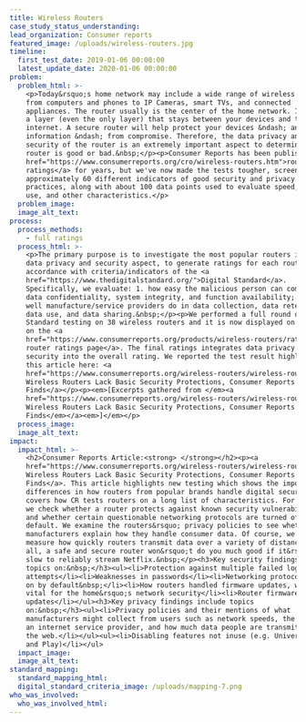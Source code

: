 ```yaml
---
title: Wireless Routers
case_study_status_understanding:
lead_organization: Consumer reports
featured_image: /uploads/wireless-routers.jpg
timeline:
  first_test_date: 2019-01-06 00:00:00
  latest_update_date: 2020-01-06 00:00:00
problem:
  problem_html: >-
    <p>Today&rsquo;s home network may include a wide range of wireless devices,
    from computers and phones to IP Cameras, smart TVs, and connected
    appliances. The router usually is the center of the home network. It&rsquo;s
    a layer (even the only layer) that stays between your devices and the
    internet. A secure router will help protect your devices &ndash; and your
    information &ndash; from compromise. Therefore, the data privacy and
    security of the router is an extremely important aspect to determine if a
    router is good or bad.&nbsp;</p><p>Consumer Reports has been publishing <a
    href="https://www.consumerreports.org/cro/wireless-routers.htm">router
    ratings</a> for years, but we've now made the tests tougher, screening for
    approximately 60 different indicators of good security and privacy
    practices, along with about 100 data points used to evaluate speed, ease of
    use, and other characteristics.</p>
  problem_image:
  image_alt_text:
process:
  process_methods:
    - full ratings
  process_html: >-
    <p>The primary purpose is to investigate the most popular routers in the
    data privacy and security aspect, to generate ratings for each router in
    accordance with criteria/indicators of the <a
    href="https://www.thedigitalstandard.org/">Digital Standard</a>.
    Specifically, we evaluate: 1. how easy the malicious person can compromise
    data confidentiality, system integrity, and function availability; 2. how
    well manufacture/service providers do in data collection, data retention,
    data use, and data sharing.&nbsp;</p><p>We performed a full round of Digital
    Standard testing on 38 wireless routers and it is now displayed on our site
    on the <a
    href="https://www.consumerreports.org/products/wireless-routers/ratings-overview/">wireless
    router ratings page</a>. The final ratings integrates data privacy and data
    security into the overall rating. We reported the test result highlights in
    this article here: <a
    href="https://www.consumerreports.org/wireless-routers/wireless-routers-lack-basic-security-protections/">Many
    Wireless Routers Lack Basic Security Protections, Consumer Reports' Testing
    Finds</a></p><p><em>[Excerpts gathered from </em><a
    href="https://www.consumerreports.org/wireless-routers/wireless-routers-lack-basic-security-protections/"><em>Many
    Wireless Routers Lack Basic Security Protections, Consumer Reports' Testing
    Finds</em></a><em>]</em></p>
  process_image:
  image_alt_text:
impact:
  impact_html: >-
    <h2>Consumer Reports Article:<strong> </strong></h2><p><a
    href="https://www.consumerreports.org/wireless-routers/wireless-routers-lack-basic-security-protections/">Many
    Wireless Routers Lack Basic Security Protections, Consumer Reports' Testing
    Finds</a>. This article highlights new testing which shows the important
    differences in how routers from popular brands handle digital security. It
    covers how CR tests routers on a long list of characteristics. For instance,
    we check whether a router protects against known security vulnerabilities
    and whether certain questionable networking protocols are turned off by
    default. We examine the routers&rsquo; privacy policies to see whether
    manufacturers explain how they handle consumer data. Of course, we also
    measure how quickly routers transmit data over a variety of distances. After
    all, a safe and secure router won&rsquo;t do you much good if it&rsquo;s too
    slow to reliably stream Netflix.&nbsp;</p><h3>Key security findings includes
    topics on:&nbsp;</h3><ul><li>Protection against multiple failed login
    attempts</li><li>Weaknesses in passwords</li><li>Networking protocols turned
    on by default&nbsp;</li><li>How routers handled firmware updates, which are
    vital for the home&rsquo;s network security</li><li>Router firmware
    updates</li></ul><h3>Key privacy findings include topics
    on:&nbsp;</h3><ul><li>Privacy policies and their mentions of what
    manufacturers might collect from users such as network speeds, the name of
    an internet service provider, and how much data people are transmitting to
    the web.</li></ul><ul><li>Disabling features not inuse (e.g. Universal Plug
    and Play)</li></ul>
  impact_image:
  image_alt_text:
standard_mapping:
  standard_mapping_html:
  digital_standard_criteria_image: /uploads/mapping-7.png
who_was_involved:
  who_was_involved_html:
---
```

